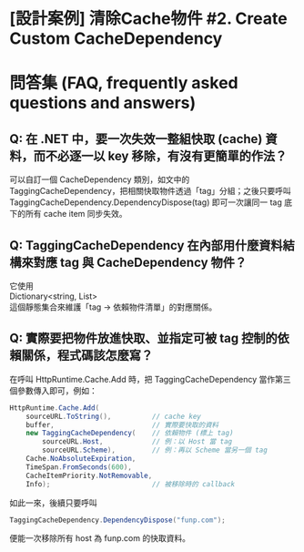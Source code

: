 # [設計案例] 清除Cache物件 #2. Create Custom CacheDependency

# 問答集 (FAQ, frequently asked questions and answers)

## Q: 在 .NET 中，要一次失效一整組快取 (cache) 資料，而不必逐一以 key 移除，有沒有更簡單的作法？
可以自訂一個 CacheDependency 類別，如文中的 TaggingCacheDependency，把相關快取物件透過「tag」分組；之後只要呼叫 TaggingCacheDependency.DependencyDispose(tag) 即可一次讓同一 tag 底下的所有 cache item 同步失效。

## Q: TaggingCacheDependency 在內部用什麼資料結構來對應 tag 與 CacheDependency 物件？
它使用  
Dictionary<string, List<TaggingCacheDependency>>  
這個靜態集合來維護「tag → 依賴物件清單」的對應關係。

## Q: 實際要把物件放進快取、並指定可被 tag 控制的依賴關係，程式碼該怎麼寫？
在呼叫 HttpRuntime.Cache.Add 時，把 TaggingCacheDependency 當作第三個參數傳入即可，例如：  
```csharp
HttpRuntime.Cache.Add(
    sourceURL.ToString(),          // cache key
    buffer,                        // 實際要快取的資料
    new TaggingCacheDependency(    // 依賴物件 (標上 tag)
        sourceURL.Host,            // 例：以 Host 當 tag
        sourceURL.Scheme),         // 例：再以 Scheme 當另一個 tag
    Cache.NoAbsoluteExpiration,
    TimeSpan.FromSeconds(600),
    CacheItemPriority.NotRemovable,
    Info);                         // 被移除時的 callback
```
如此一來，後續只要呼叫  
```csharp
TaggingCacheDependency.DependencyDispose("funp.com");
```  
便能一次移除所有 host 為 funp.com 的快取資料。